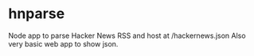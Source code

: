 hnparse
=======

Node app to parse Hacker News RSS and host at /hackernews.json
Also very basic web app to show json.
